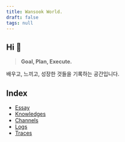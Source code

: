 ```yaml
---
title: Wansook World.
draft: false
tags: null
---
```


## Hi 👋

 > 
 > **Goal, Plan, Execute.**

배우고, 느끼고, 성장한 것들을 기록하는 공간입니다.

## Index

* [Essay](Essay.md)
* [Knowledges](Knowledges.md)
* [Channels](Channels.md)
* [Logs](Logs.md)
* [Traces](Traces.md)
